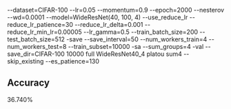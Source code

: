 --dataset=CIFAR-100 --lr=0.05 --momentum=0.9 --epoch=2000 --nesterov --wd=0.0001 --model=WideResNet(40, 100, 4) --use_reduce_lr --reduce_lr_patience=30 --reduce_lr_delta=0.001 --reduce_lr_min_lr=0.00005 --lr_gamma=0.5 --train_batch_size=200 --test_batch_size=512 -save --save_interval=50 --num_workers_train=4 --num_workers_test=8 --train_subset=10000 -sa --sum_groups=4 -val --save_dir=CIFAR-100 10000 full WideResNet40_4 platou sum4 --skip_existing --es_patience=130
## Accuracy
 36.740%